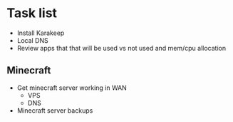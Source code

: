 # Task list

- Install Karakeep
- Local DNS
- Review apps that that will be used vs not used and mem/cpu allocation

## Minecraft

- Get minecraft server working in WAN
  - VPS
  - DNS
- Minecraft server backups
